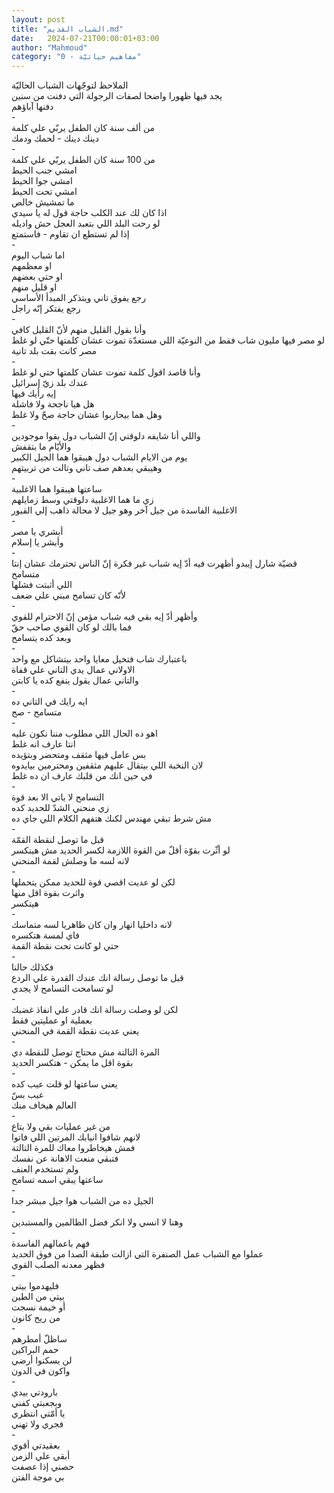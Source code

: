 ```yaml
---
layout: post
title: "الشباب القديم.md"
date:   2024-07-21T00:00:01+03:00
author: "Mahmoud"
category: "0 - مفاهيم حياتيّة"
---
```

الملاحظ لتوجّهات الشباب الحاليّة\
يجد فيها ظهورا واضحا لصفات الرجولة التي دفنت من
سنين\
دفنها آباؤهم\
-\
من ألف سنة كان الطفل يربّي علي كلمة\
دينك دينك - لحمك ودمك\
-\
من 100 سنة كان الطفل يربّي علي كلمة\
امشي جنب الحيط\
امشي جوا الحيط\
امشي تحت الحيط\
ما تمشيش خالص\
اذا كان لك عند الكلب حاجة قول له يا سيدي\
لو رحت البلد اللي بتعبد العجل حش واديله\
إذا لم تستطع ان تقاوم - فاستمتع\
-\
اما شباب اليوم\
او معظمهم\
او حتي بعضهم\
او قليل منهم\
رجع يفوق تاني ويتذكر المبدأ الأساسي\
رجع يفتكر إنّه راجل\
-\
وأنا بقول القليل منهم لأنّ القليل كافي\
لو مصر فيها مليون شاب فقط من النوعيّة اللي مستعدّة تموت
عشان كلمتها حتّي لو غلط\
مصر كانت بقت بلد تانية\
-\
وأنا قاصد اقول كلمة تموت عشان كلمتها حتي لو غلط\
عندك بلد زيّ إسرائيل\
إيه رأيك فيها\
هل هيا ناجحة ولا فاشلة\
وهل هما بيحاربوا عشان حاجة صحّ ولا غلط\
-\
واللي أنا شايفه دلوقتي إنّ الشباب دول بقوا
موجودين\
والأيّام ما بتقفش\
يوم من الايام الشباب دول هيبقوا هما الجيل الكبير\
وهيبقي بعدهم صف تاني وتالت من تربيتهم\
-\
ساعتها هيبقوا هما الاغلبية\
زي ما هما الاغلبية دلوقتي وسط زمايلهم\
الاغلبية الفاسدة من جيل آخر وهو جيل لا محالة ذاهب إلي
القبور\
-\
أبشري يا مصر\
وأبشر يا إسلام\
-\
قضيّة شارل إيبدو أظهرت فيه أدّ إيه شباب غير فكرة إنّ الناس
تحترمك عشان إنتا متسامح\
اللي أثبتت فشلها\
لأنّه كان تسامح مبني علي ضعف\
-\
وأظهر أدّ إيه بقي فيه شباب مؤمن إنّ الاحترام للقوي\
فما بالك لو كان القوي صاحب حقّ\
وبعد كده يتسامح\
-\
باعتبارك شاب فتخيل معايا واحد بيتشاكل مع واحد\
الاولاني عمال يدي التاني علي قفاة\
والتاني عمال يقول ينفع كده يا كابتن\
-\
ايه رايك في التاني ده\
متسامح - صح\
-\
اهو ده الحال اللي مطلوب مننا نكون عليه\
انتا عارف انه غلط\
بس عامل فيها مثقف ومتحضر وبتؤيده\
لان النخبة اللي بيتقال عليهم مثقفين ومحترمين
بيايدوه\
في حين انك من قلبك عارف ان ده غلط\
-\
التسامح لا ياتي الا بعد قوة\
زي منحني الشدّ للحديد كده\
مش شرط تبقي مهندس لكنك هتفهم الكلام اللي جاي ده\
-\
قبل ما توصل لنقطة القمّة\
لو أثّرت بقوّة أقلّ من القوة اللازمة لكسر الحديد مش
هينكسر\
لانه لسه ما وصلش لقمة المنحني\
-\
لكن لو عديت اقصي قوة للحديد ممكن يتحملها\
واثرت بقوة اقل منها\
هيتكسر\
-\
لانه داخليا انهار وان كان ظاهريا لسه متماسك\
فاي لمسة هتكسره\
حتي لو كانت تحت نقطة القمة\
-\
فكذلك حالنا\
قبل ما توصل رسالة انك عندك القدرة علي الردع\
لو تسامحت التسامح لا يجدي\
-\
لكن لو وصلت رسالة انك قادر علي انفاذ غضبك\
بعملية او عمليتين فقط\
يعني عديت نقطة القمة في المنحني\
-\
المرة التالتة مش محتاج توصل للنقطة دي\
بقوة اقل ما يمكن - هتكسر الحديد\
-\
يعني ساعتها لو قلت عيب كده\
عيب بسّ\
العالم هيخاف منك\
-\
من غير عمليات بقي ولا بتاع\
لانهم شافوا انيابك المرتين اللي فاتوا\
فمش هيخاطروا معاك للمرة التالتة\
فتبقي منعت الاهانة عن نفسك\
ولم تستخدم العنف\
ساعتها يبقي اسمه تسامح\
-\
الجيل ده من الشباب هوا جيل مبشر جدا\
-\
وهنا لا انسي ولا انكر فضل الظالمين والمستبدين\
-\
فهم باعمالهم الفاسدة\
عملوا مع الشباب عمل الصنفرة التي ازالت طبقة الصدا من فوق
الحديد\
فظهر معدنه الصلب القوي\
-\
فليهدموا بيتي\
بيتي من الطين\
أو خيمة نسجت\
من ريح كانون\
-\
ساظلّ أمطرهم\
حمم البراكين\
لن يسكنوا أرضي\
واكون في الدون\
-\
بارودتي بيدي\
وبجعبتي كفني\
يا أمّتي انتظري\
فجري ولا تهني\
-\
بعقيدتي أقوي\
أبقي علي الزمن\
حصني إذا عصفت\
بي موجة الفتن
